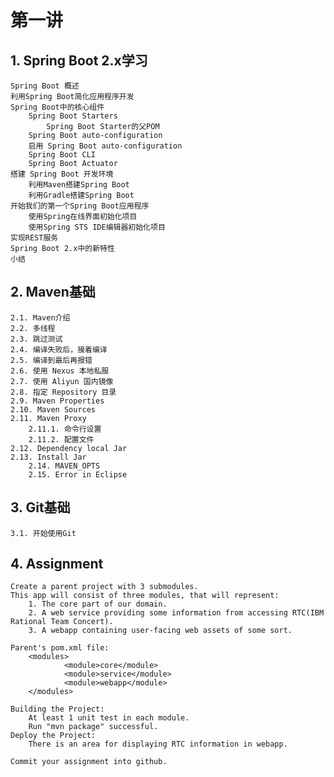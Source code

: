 # 第一讲
## 1. Spring Boot 2.x学习
    Spring Boot 概述
    利用Spring Boot简化应用程序开发
    Spring Boot中的核心组件
        Spring Boot Starters
            Spring Boot Starter的父POM
        Spring Boot auto-configuration
        启用 Spring Boot auto-configuration
        Spring Boot CLI
        Spring Boot Actuator
    搭建 Spring Boot 开发环境
        利用Maven搭建Spring Boot
        利用Gradle搭建Spring Boot
    开始我们的第一个Spring Boot应用程序
        使用Spring在线界面初始化项目
        使用Spring STS IDE编辑器初始化项目
    实现REST服务
    Spring Boot 2.x中的新特性
    小结
    
## 2. Maven基础
    2.1. Maven介绍
    2.2. 多线程
    2.3. 跳过测试
    2.4. 编译失败后，接着编译
    2.5. 编译到最后再报错
    2.6. 使用 Nexus 本地私服
    2.7. 使用 Aliyun 国内镜像
    2.8. 指定 Repository 目录
    2.9. Maven Properties
    2.10. Maven Sources
    2.11. Maven Proxy
        2.11.1. 命令行设置
        2.11.2. 配置文件
    2.12. Dependency local Jar
    2.13. Install Jar
        2.14. MAVEN_OPTS
        2.15. Error in Eclipse

## 3. Git基础
    3.1. 开始使用Git
    
## 4. Assignment

    Create a parent project with 3 submodules.
    This app will consist of three modules, that will represent:
        1. The core part of our domain.
        2. A web service providing some information from accessing RTC(IBM Rational Team Concert).
        3. A webapp containing user-facing web assets of some sort.
    
    Parent's pom.xml file:
        <modules>
                <module>core</module>
                <module>service</module>
                <module>webapp</module>
        </modules>
        
    Building the Project:
        At least 1 unit test in each module.
        Run "mvn package" successful.
    Deploy the Project:
        There is an area for displaying RTC information in webapp.

    Commit your assignment into github.
